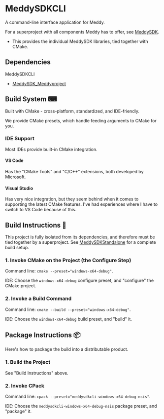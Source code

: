 # MeddySDKCLI

A command-line interface application for Meddy.

For a superproject with all components Meddy has to offer, see [MeddySDK](https://github.com/ChristianHinko/MeddySDK).
- This provides the individual MeddySDK libraries, tied together with CMake.

## Dependencies

MeddySDKCLI
- [MeddySDK_Meddyproject](https://github.com/ChristianHinko/MeddySDK_Meddyproject)

## Build System ⌨

Built with CMake - cross-platform, standardized, and IDE-friendly.

We provide CMake presets, which handle feeding arguments to CMake for you.

### IDE Support

Most IDEs provide built-in CMake integration.

#### VS Code

Has the "CMake Tools" and "C/C++" extensions, both developed by Microsoft.

#### Visual Studio

Has very nice integration, but they seem behind when it comes to supporting the latest CMake features. I've had experiences where I have to switch to VS Code because of this.

## Build Instructions 🔨

This project is fully isolated from its dependencies, and therefore must be tied together by a superproject. See [MeddySDKStandalone](https://github.com/ChristianHinko/MeddySDKStandalone) for a complete build setup.

### 1. Invoke CMake on the Project (the Configure Step)

Command line: `cmake --preset="windows-x64-debug"`.

IDE: Choose the `windows-x64-debug` configure preset, and "configure" the CMake project.

### 2. Invoke a Build Command

Command line: `cmake --build --preset="windows-x64-debug"`.

IDE: Choose the `windows-x64-debug` build preset, and "build" it.

## Package Instructions 📦

Here's how to package the build into a distributable product.

### 1. Build the Project

See "Build Instructions" above.

### 2. Invoke CPack

Command line: `cpack --preset="meddysdkcli-windows-x64-debug-nsis"`.

IDE: Choose the `meddysdkcli-windows-x64-debug-nsis` package preset, and "package" it.
